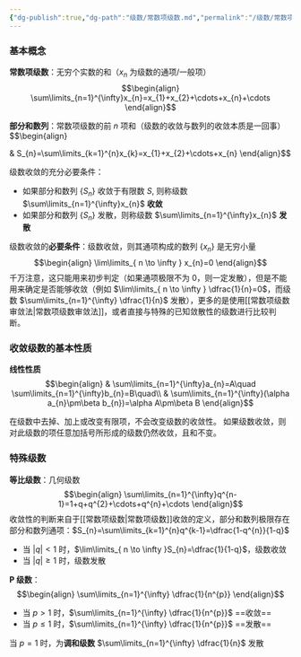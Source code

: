 ```yaml
---
{"dg-publish":true,"dg-path":"级数/常数项级数.md","permalink":"/级数/常数项级数/","dgPassFrontmatter":true,"noteIcon":"","created":"2024-05-21T15:20:28.316+08:00","updated":"2024-11-08T18:20:14.191+08:00"}
---
```



### 基本概念
**常数项级数**：无穷个实数的和（$x_{n}$ 为级数的通项/一般项）
$$\begin{align}
\sum\limits_{n=1}^{\infty}x_{n}=x_{1}+x_{2}+\cdots+x_{n}+\cdots
\end{align}$$


**部分和数列**：常数项级数的前 $n$ 项和（级数的收敛与数列的收敛本质是一回事）
$$\begin{align}

 & S_{n}=\sum\limits_{k=1}^{n}x_{k}=x_{1}+x_{2}+\cdots+x_{n}
\end{align}$$

级数收敛的充分必要条件：
- 如果部分和数列 $\left\{S_{n} \right\}$ 收敛于有限数 $S$, 则称级数 $\sum\limits_{n=1}^{\infty}x_{n}$ **收敛**
- 如果部分和数列 $\left\{S_{n} \right\}$ 发散，则称级数 $\sum\limits_{n=1}^{\infty}x_{n}$ **发散**

级数收敛的**必要条件**：级数收敛，则其通项构成的数列 $\left\{x_{n} \right\}$ 是无穷小量
$$\begin{align}
\lim\limits_{ n \to \infty } x_{n}=0
\end{align}$$
千万注意，这只能用来初步判定（如果通项极限不为 0，则一定发散），但是不能用来确定是否能够收敛（例如 $\lim\limits_{ n \to \infty } \dfrac{1}{n}=0$，而级数 $\sum\limits_{n=1}^{\infty} \dfrac{1}{n}$ 发散），更多的是使用[[常数项级数审敛法\|常数项级数审敛法]]，或者直接与特殊的已知敛散性的级数进行比较判断。


### 收敛级数的基本性质
**线性性质**
$$\begin{align}
 & \sum\limits_{n=1}^{\infty}a_{n}=A\quad  \sum\limits_{n=1}^{\infty}b_{n}=B\quad\\
 & \sum\limits_{n=1}^{\infty}(\alpha a_{n}\pm\beta b_{n})=\alpha A\pm\beta B
\end{align}$$

在级数中去掉、加上或改变有限项，不会改变级数的收敛性。
如果级数收敛，则对此级数的项任意加括号所形成的级数仍然收敛，且和不变。

### 特殊级数
**等比级数**：几何级数
$$\begin{align}
\sum\limits_{n=1}^{\infty}q^{n-1}=1+q+q^{2}+\cdots+q^{n}+\cdots
\end{align}$$
收敛性的判断来自于[[常数项级数\|常数项级数]]收敛的定义，部分和数列极限存在
部分和数列通项：$S_{n}=\sum\limits_{k=1}^{n}q^{k-1}=\dfrac{1-q^{n}}{1-q}$
- 当 $|q|<1$ 时，$\lim\limits_{ n \to \infty }S_{n}=\dfrac{1}{1-q}$，级数收敛
- 当 $|q|\geq 1$ 时，级数发散


**P 级数**：
$$\begin{align}
\sum\limits_{n=1}^{\infty} \dfrac{1}{n^{p}}
\end{align}$$
- 当 $p>1$ 时，$\sum\limits_{n=1}^{\infty} \dfrac{1}{n^{p}}$ ==收敛==
- 当 $p\leq1$ 时，$\sum\limits_{n=1}^{\infty} \dfrac{1}{n^{p}}$ ==发散==

当 $p=1$ 时，为**调和级数** $\sum\limits_{n=1}^{\infty} \dfrac{1}{n}$   发散


